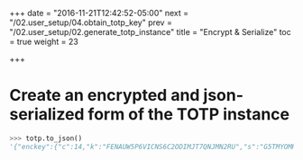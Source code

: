 +++
date = "2016-11-21T12:42:52-05:00"
next = "/02.user_setup/04.obtain_totp_key"
prev = "/02.user_setup/02.generate_totp_instance"
title = "Encrypt & Serialize"
toc = true
weight = 23

+++

# Create an encrypted and json-serialized form of the TOTP instance

```python
>>> totp.to_json()
'{"enckey":{"c":14,"k":"FENAUW5P6VICNS6C2ODIMJT7QNJMN2RU","s":"G5TMYOMHODXB2Q3IBWQQ","t":"1479726717783","v":1},"type":"totp","v":1}'
```
